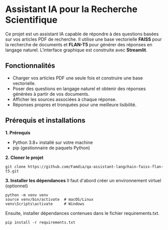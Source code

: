 # Assistant IA pour la Recherche Scientifique

Ce projet est un assistant IA capable de répondre à des questions basées sur vos articles PDF de recherche. 
Il utilise une base vectorielle **FAISS** pour la recherche de documents et **FLAN-T5** pour générer des réponses en langage naturel. 
L’interface graphique est construite avec **Streamlit**.

## Fonctionnalités
* Charger vos articles PDF une seule fois et construire une base vectorielle.
* Poser des questions en langage naturel et obtenir des réponses générées à partir de vos documents.
* Afficher les sources associées à chaque réponse.
* Réponses propres et tronquées pour une meilleure lisibilité.

## Prérequis et installations

**1. Prérequis**
* Python 3.8+ installé sur votre machine
* pip (gestionnaire de paquets Python)

**2. Cloner le projet**

```
git clone https://github.com/Famdia/qa-assistant-langchain-faiss-flan-t5.git
```

**3. Installer les dépendances**
Il faut d'abord créer un environnement virtuel (optionnel)

```
python -m venv venv
source venv/bin/activate  # macOS/Linux
venv\Scripts\activate     # Windows
```

Ensuite, installer dépendances contenues dans le fichier requirements.txt.

```
pip install -r requirements.txt
```
